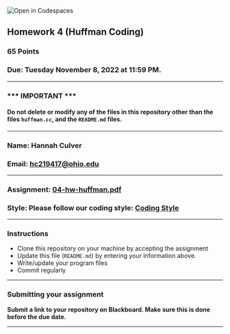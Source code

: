 ![Open in Codespaces](https://classroom.github.com/assets/open-in-codespaces-abfff4d4e15f9e1bd8274d9a39a0befe03a0632bb0f153d0ec72ff541cedbe34.svg)
## Homework 4 (Huffman Coding)

###  65 Points

### Due: Tuesday November 8, 2022 at 11:59 PM.

---
### *** IMPORTANT ***
#### Do not delete or modify any of the files in this repository other than the files `huffman.cc`, and the `README.md` files.

---

### Name: Hannah Culver

### Email: hc219417@ohio.edu

---

### Assignment: [04-hw-huffman.pdf](04-hw-huffman.pdf)

### Style: Please follow our coding style: [Coding Style](https://github.com/nasseef/cs2400/blob/master/docs/coding-style.md)

---

### Instructions

- Clone this repository on your machine by accepting the assignment
- Update this file (`README.md`) by entering your information above.
- Write/update your program files
- Commit regularly

---

### Submitting your assignment

**Submit a link to your repository on Blackboard. Make sure this is done before the due date.**

---
